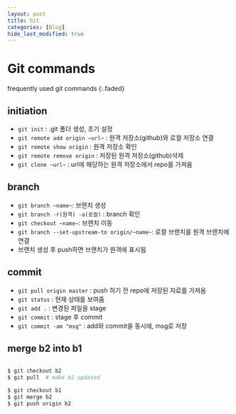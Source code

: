 ```yaml
---
layout: post
title: Git
categories: [Blog]
hide_last_modified: true
---
```


# Git commands

frequently used git commands
{:.faded}

## initiation

- `git init` : .git 폴더 생성, 초기 설정
- `git remote add origin ~url~` : 원격 저장소(github)와 로컬 저장소 연결
- `git remote show origin` : 원격 저장소 확인
- `git remote remove origin` : 저장된 원격 저장소(github)삭제
- `git clone ~url~` : url에 해당하는 원격 저장소에서 repo를 가져옴

## branch

- `git branch ~name~`: 브랜치 생성
- `git branch -r(원격) -a(로컬)` : branch 확인
- `git checkout ~name~`: 브랜치 이동
- `git branch --set-upstream-to origin/~name~`: 로컬 브랜치를 원격 브랜치에 연결
- 브랜치 생성 후 push하면 브랜치가 원격에 표시됨

## commit

- `git pull origin master` : push 하기 전 repo에 저장된 자료를 가져옴
- `git status` : 현재 상태를 보여줌
- `git add .` : 변경된 파일을 stage
- `git commit` : stage 후 commit
- `git commit -am "msg"` : add와 commit을 동시에, msg로 저장

## merge b2 into b1

~~~sh

$ git checkout b2
$ git pull  # make b2 updated

$ git checkout b1
$ git merge b2
$ git push origin b2

~~~
